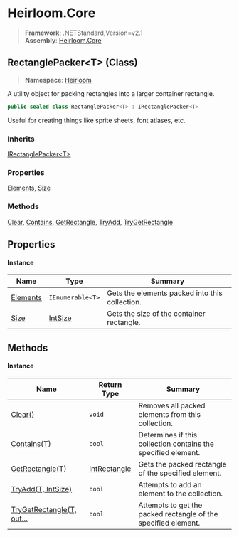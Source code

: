 # Heirloom.Core

> **Framework**: .NETStandard,Version=v2.1  
> **Assembly**: [Heirloom.Core][0]

## RectanglePacker\<T> (Class)

> **Namespace**: [Heirloom][0]

A utility object for packing rectangles into a larger container rectangle.

```cs
public sealed class RectanglePacker<T> : IRectanglePacker<T>
```

Useful for creating things like sprite sheets, font atlases, etc.

### Inherits

[IRectanglePacker\<T>][1]

### Properties

[Elements][2], [Size][3]

### Methods

[Clear][4], [Contains][5], [GetRectangle][6], [TryAdd][7], [TryGetRectangle][8]

## Properties

#### Instance

| Name          | Type             | Summary                                        |
|---------------|------------------|------------------------------------------------|
| [Elements][2] | `IEnumerable<T>` | Gets the elements packed into this collection. |
| [Size][3]     | [IntSize][9]     | Gets the size of the container rectangle.      |

## Methods

#### Instance

| Name                           | Return Type        | Summary                                                        |
|--------------------------------|--------------------|----------------------------------------------------------------|
| [Clear()][4]                   | `void`             | Removes all packed elements from this collection.              |
| [Contains(T)][5]               | `bool`             | Determines if this collection contains the specified element.  |
| [GetRectangle(T)][6]           | [IntRectangle][10] | Gets the packed rectangle of the specified element.            |
| [TryAdd(T, IntSize)][7]        | `bool`             | Attempts to add an element to the collection.                  |
| [TryGetRectangle(T, out...][8] | `bool`             | Attempts to get the packed rectangle of the specified element. |

[0]: ../../Heirloom.Core.md
[1]: IRectanglePacker[T].md
[2]: RectanglePacker[T]/Elements.md
[3]: RectanglePacker[T]/Size.md
[4]: RectanglePacker[T]/Clear.md
[5]: RectanglePacker[T]/Contains.md
[6]: RectanglePacker[T]/GetRectangle.md
[7]: RectanglePacker[T]/TryAdd.md
[8]: RectanglePacker[T]/TryGetRectangle.md
[9]: IntSize.md
[10]: IntRectangle.md
